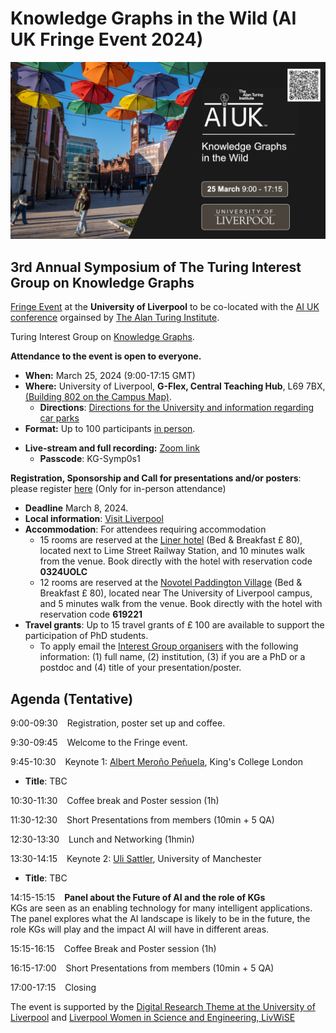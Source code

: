 # Knowledge Graphs in the Wild  (AI UK Fringe Event 2024)

<p align="center">
<a href="https://github.com/turing-knowledge-graphs/meet-ups/blob/main/symposium-2024-ai-uk-fringe-event.md#3rd-annual-symposium-of-the-turing-interest-group-on-knowledge-graphs"><img src="https://github.com/turing-knowledge-graphs/meet-ups/blob/main/ai-kg-fringe.png?raw=true" width="900" alt="fringe"></a>

  ## 3rd Annual Symposium of The Turing Interest Group on Knowledge Graphs
  
[Fringe Event](https://ai-uk.turing.ac.uk/fringe-events/) at the **University of Liverpool** to be co-located with the [AI UK conference](https://ai-uk.turing.ac.uk/) orgainsed by [The Alan Turing Institute](https://www.turing.ac.uk/).

Turing Interest Group on [Knowledge Graphs](https://www.turing.ac.uk/research/interest-groups/knowledge-graphs).

**Attendance to the event is open to everyone.**

- **When:** March 25, 2024 (9:00-17:15 GMT)
- **Where:** University of Liverpool, **G-Flex, Central Teaching Hub**, L69 7BX, [(Building 802 on the Campus Map)](https://www.liverpool.ac.uk/files/docs/maps/liverpool-university-campus-map.pdf).
  - **Directions**: [Directions for the University and information regarding car parks](https://www.liverpool.ac.uk/maps/visiting/)
- **Format:** Up to 100 participants <ins>in person</ins>.
<!--**Registration:** £10 students, £20 regular via [City estore](https://estore.city.ac.uk/product-catalogue/conference-events/conferences/3rd-annual-symposium-of-the-turing-interest-group-on-knowledge-graphs-25032024).-->
- **Live-stream and full recording:** [Zoom link](https://liverpool-ac-uk.zoom.us/j/92528796283?pwd=V1Q2SHJpTzVSMFBCMzBJTzRQUjljQT09)<br>
  - **Passcode**: KG-Symp0s1
<!-- - **Media:** TBA -->

**Registration, Sponsorship and Call for presentations and/or posters**: please register [here](https://forms.office.com/e/AsZ5EquRi7) (Only for in-person attendance)
- **Deadline** March 8, 2024.
- **Local information**: [Visit Liverpool](https://www.visitliverpool.com/)
- **Accommodation**: For attendees requiring accommodation
  - 15 rooms are reserved at the [Liner hotel](https://www.theliner.co.uk) (Bed & Breakfast £ 80), located next to Lime Street Railway Station, and 10 minutes walk from the venue. Book directly with the hotel with reservation code **0324UOLC**
  - 12 rooms are reserved at the [Novotel Paddington Village](https://all.accor.com/hotel/B737/index.en.shtml) (Bed & Breakfast £ 80), located near The University of Liverpool campus, and 5 minutes walk from the venue. Book directly with the hotel with reservation code **619221**
- **Travel grants**: Up to 15 travel grants of £ 100  are available to support the participation of PhD students.
  - To apply email the [Interest Group organisers](mailto:knowledgegraphs_tig@turing.ac.uk) with the following information: (1) full name, (2) institution, (3) if you are a PhD or a postdoc and (4) title of your presentation/poster. 

## Agenda (Tentative)

9:00-09:30 &ensp; Registration, poster set up and coffee.

9:30-09:45 &ensp; Welcome to the Fringe event.

9:45-10:30 &ensp; Keynote 1: [Albert Meroño Peñuela](https://www.albertmeronyo.org), King's College London
- **Title**: TBC

10:30-11:30 &ensp; Coffee break and Poster session (1h)

11:30-12:30 &ensp; Short Presentations from members (10min + 5 QA)
  
12:30-13:30 &ensp; Lunch and Networking (1hmin)

13:30-14:15 &ensp; Keynote 2: [Uli Sattler](http://www.cs.man.ac.uk/~sattler/), University of Manchester
- **Title**: TBC

14:15-15:15 &ensp; **Panel about the Future of AI and the role of KGs**<br>
KGs are seen as an enabling technology for many intelligent applications. The panel explores what the AI landscape is likely to be in the future, the role KGs will play and the impact AI will have in different areas.

15:15-16:15 &ensp; Coffee Break and Poster session (1h)

16:15-17:00 &ensp; Short Presentations from members (10min + 5 QA)

17:00-17:15 &ensp; Closing


The event is supported by the [Digital Research Theme at the University of Liverpool](https://www.liverpool.ac.uk/research/research-themes/digital/) and [Liverpool Women in Science and Engineering, LivWiSE](https://www.liverpool.ac.uk/liverpool-women-in-science-and-engineering/)


</p>
 
